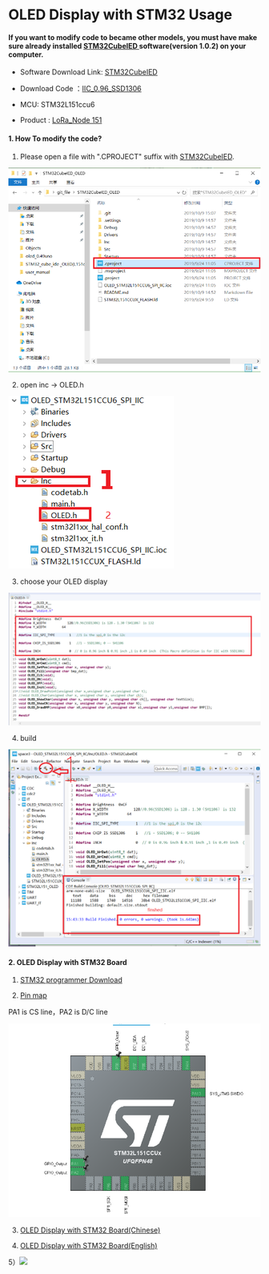 # OLED Display with STM32 Usage

####  If you want to modify code to became other models, you must have make sure already installed [STM32CubeIED ](https://www.stmcu.com.cn/Index/search?search_keywords=ide)software(version 1.0.2) on your computer.

* Software Download Link: [STM32CubeIED ](https://www.stmcu.com.cn/Index/search?search_keywords=ide)

* Download Code ：[IIC_0.96_SSD1306](https://github.com/15883893721/STM32CubeIED_OLED)

* MCU: STM32L151ccu6  

* Product : [LoRa_Node 151](https://heltec.org/project/lora-node-151/)

#### 1. How To modify the code?

1) Please open a file with ".CPROJECT" suffix with [STM32CubeIED](https://www.stmcu.com.cn/Index/search?search_keywords=ide).

<img src="img/stm32_oled_picture/f1.png">

2) open inc -> OLED.h

<img src="img/stm32_oled_picture/f2.png">

3) choose your OLED display

<img src="img/stm32_oled_picture/f3.png">

4) build



<img src="/img/stm32_oled_picture/f4.png">

#### 2. OLED Display with STM32 Board

1) [STM32 programmer Download](https://www.st.com/zh/development-tools/stm32cubeprog.html)

2)  [Pin map](https://docs.heltec.cn/download/LoRa_Node_151.pdf)

PA1 is CS line，PA2 is D/C line

<img src="img/stm32_oled_picture/f10.png">





3) [OLED Display with STM32 Board(Chinese)](https://docs.heltec.cn/#/zh_CN/user_manual/how_to_download_firmware_into_lora_node_151)

4) [OLED Display with STM32 Board(English)](https://docs.heltec.cn/#/en/user_manual/how_to_download_firmware_into_lora_node_151)



5）<img src="img/stm32_oled_picture/final2.png">
